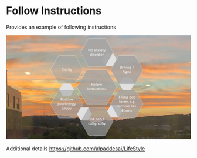 # Follow Instructions

Provides an example of following instructions 

![imaged](FollowInstructions.jpg)

Additional details https://github.com/alpaddesai/LifeStyle
